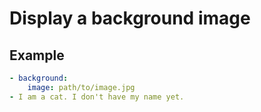 Display a background image
================================================================================

Example
--------------------------------------------------------------------------------

```yaml
- background:
    image: path/to/image.jpg
- I am a cat. I don't have my name yet.
```
